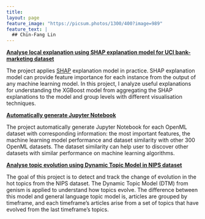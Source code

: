 ```yaml
---
title: 
layout: page
feature_image: "https://picsum.photos/1300/400?image=989"
feature_text: |
  ## Chin-Fang Lin
---
```

**[Analyse local explanation using SHAP explanation model for UCI bank-marketing dataset](https://github.com/chinfang/bank-marketing)**

The project applies [SHAP](https://github.com/slundberg/shap) explanation model in practice. SHAP explanation model can provide feature importance for each instance from the output of any machine learning model. In this project, I analyze useful explanations for understanding the XGBoost model from aggregating the SHAP explanations to the model and group levels with different visualisation techniques. 

**[Automatically generate Jupyter Notebook](https://github.com/chinfang/auto-jupyter-notebook)**

The project automatically generate Jupyter Notebook for each OpenML dataset with corresponding information: the most important features, the machine learning model performance and dataset similarity with other 300 OpenML datasets. The dataset similarity can help user to discover other datasets with similar performance on machine learning algorithms.

**[Analyse topic evolution using Dynamic Topic Model in NIPS dataset](https://github.com/chinfang/webretrieval/blob/master/Component_3/dtm.ipynb)**

The goal of this project is to detect and track the change of evolution in the hot topics from
the NIPS dataset. The Dynamic Topic Model (DTM) from genism is applied to understand
how topics evolve. The difference between this model and general language topic model is,
articles are grouped by timeframe, and each timeframe’s articles arise from a set of topics
that have evolved from the last timeframe’s topics.
